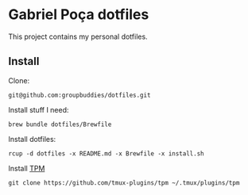# Gabriel Poça dotfiles

This project contains my personal dotfiles.

## Install

Clone:

    git@github.com:groupbuddies/dotfiles.git

Install stuff I need:

    brew bundle dotfiles/Brewfile

Install dotfiles:

    rcup -d dotfiles -x README.md -x Brewfile -x install.sh

Install [TPM](https://github.com/tmux-plugins/tpm)

    git clone https://github.com/tmux-plugins/tpm ~/.tmux/plugins/tpm
